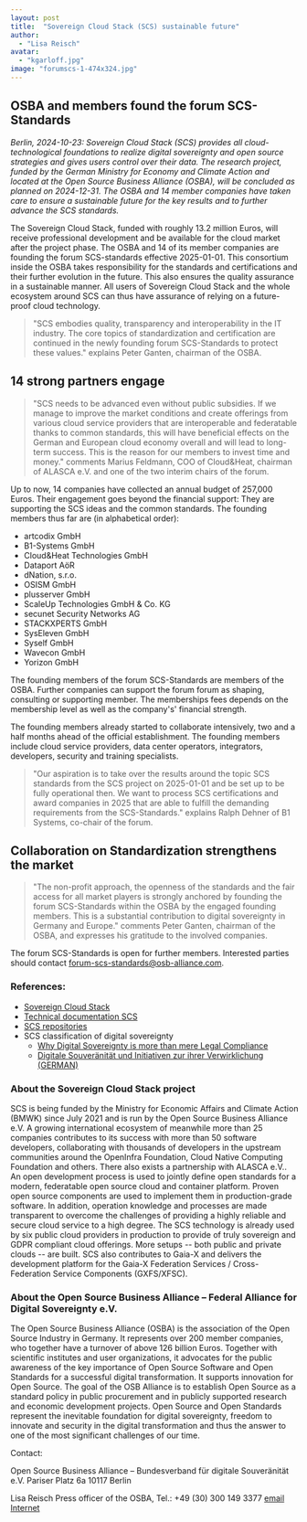 ```yaml
---
layout: post
title:  "Sovereign Cloud Stack (SCS) sustainable future"
author:
  - "Lisa Reisch"
avatar:
  - "kgarloff.jpg"
image: "forumscs-1-474x324.jpg"
---
```


## OSBA and members found the forum SCS-Standards

*Berlin, 2024-10-23: Sovereign Cloud Stack (SCS) provides all
cloud-technological foundations to realize digital sovereignty and
open source strategies and gives users control over their data.
The research project, funded by the German Ministry for
Economy and Climate Action and located at the Open Source Business
Alliance (OSBA), will be concluded as planned on 2024-12-31.
The OSBA and 14 member companies have taken care to ensure a 
sustainable future for the key results and to further advance the
SCS standards.*

The Sovereign Cloud Stack, funded with roughly 13.2 million Euros,
will receive professional development and be available for the cloud
market after the project phase. The OSBA and 14 of its member companies
are founding the forum SCS-standards effective 2025-01-01. This
consortium inside the OSBA takes responsibility for the standards
and certifications and their further evolution in the future.
This also ensures the quality assurance in a sustainable manner.
All users of Sovereign Cloud Stack and the whole ecosystem around
SCS can thus have assurance of relying on a future-proof cloud
technology.

<blockquote>
"SCS embodies quality, transparency and interoperability in the IT industry.
The core topics of standardization and certification are continued in the
newly founding forum SCS-Standards to protect these values." explains
Peter Ganten, chairman of the OSBA.
</blockquote>

## 14 strong partners engage

<blockquote>
"SCS needs to be advanced even without public subsidies. If we manage to
improve the market conditions and create offerings from various
cloud service providers that are interoperable and federatable thanks
to common standards, this will have beneficial effects on the German and
European cloud economy overall and will lead to long-term success.
This is the reason for our members to invest time and money." comments
Marius Feldmann, COO of Cloud&Heat, chairman of ALASCA e.V. and one of
the two interim chairs of the forum.
</blockquote>

Up to now, 14 companies have collected an annual budget of 257,000 Euros.
Their engagement goes beyond the financial support: They are supporting
the SCS ideas and the common standards. The founding members thus far
are (in alphabetical order):

*   artcodix GmbH
*   B1-Systems GmbH
*   Cloud&Heat Technologies GmbH
*   Dataport AöR
*   dNation, s.r.o.
*   OSISM GmbH
*   plusserver GmbH
*   ScaleUp Technologies GmbH & Co. KG
*   secunet Security Networks AG
*   STACKXPERTS GmbH
*   SysEleven GmbH
*   Syself GmbH
*   Wavecon GmbH
*   Yorizon GmbH

The founding members of the forum SCS-Standards are members of the OSBA.
Further companies can support the forum forum as shaping, consulting or
supporting member. The memberships fees depends on the membership level
as well as the company's' financial strength.

The founding members already started to collaborate intensively, two and
a half months ahead of the official establishment. The founding members
include cloud service providers, data center operators, integrators,
developers, security and training specialists.

<blockquote>
"Our aspiration is to take over the results around the topic SCS standards
from the SCS project on 2025-01-01 and be set up to be fully operational then.
We want to process SCS certifications and award companies in 2025 that are
able to fulfill the demanding requirements from the SCS-Standards." explains
Ralph Dehner of B1 Systems, co-chair of the forum.
</blockquote>

## Collaboration on Standardization strengthens the market

<blockquote>
"The non-profit approach, the openness of the standards and the fair
access for all market players is strongly anchored by founding the
forum SCS-Standards within the OSBA by the engaged founding members.
This is a substantial contribution to digital sovereignty in Germany
and Europe." comments Peter Ganten, chairman of the OSBA, and expresses
his gratitude to the involved companies.
</blockquote>

The forum SCS-Standards is open for further members.
Interested parties should contact
<a href="mailto:forum-scs-standards@osb-alliance.com">forum-scs-standards@osb-alliance.com</a>.

### References:

*  <a href="https://scs.community/">Sovereign Cloud Stack</a>
*  <a href="https://docs.scs.community/docs">Technical documentation SCS</a>
*  <a href="https://github.com/SovereignCloudStack">SCS repositories</a>
*  SCS classification of digital sovereignty
    - <a href="https://the-report.cloud/why-digital-sovereignty-is-%20more-than-mere-legal-compliance">Why Digital Sovereignty is more than mere Legal Compliance</a>
    - <a href="https://link.springer.com/epdf/10.1007/s11623-022-1669-5?sharing_token=ie7xTVzv_afod07w5Y2lJfe4RwlQNchNByi7wbcMAY4yFyxh9Qw2iCtygUYjun7MI5leBYqiHZBlIeTPv8Sm1Wv8c1dEUf6ebSwnRfo99_nAYh2FgwUyIHjFyZFWv_EIOEIetr2eBSiAPrI68ptBgKxMVkNlS4udZRAhx1X-WB8">Digitale Souveränität und Initiativen zur ihrer Verwirklichung (GERMAN)</a>

### About the Sovereign Cloud Stack project

SCS is being funded by the Ministry for Economic Affairs and Climate Action
(BMWK) since July 2021 and is run by the Open Source Business Alliance e.V.
A growing international ecosystem of meanwhile more than 25 companies
contributes to its success with more than 50 software developers,
collaborating with thousands of developers in the upstream communities
around the OpenInfra Foundation, Cloud Native Computing Foundation and
others. There also exists a partnership with ALASCA e.V.. An open development
process is used to jointly define open standards for a modern, federatable
open source cloud and container platform. Proven open source components
are used to implement them in production-grade software. In addition,
operation knowledge and processes are made transparent to overcome the
challenges of providing a highly reliable and secure cloud service to
a high degree. The SCS technology is already used by six public cloud
providers in production to provide of truly sovereign and GDPR compliant
cloud offerings. More setups -- both public and private clouds -- are
built. SCS also contributes to Gaia-X and delivers the development platform
for the Gaia-X Federation Services / Cross-Federation Service Components
(GXFS/XFSC).

### About the Open Source Business Alliance – Federal Alliance for Digital Sovereignty e.V.

The Open Source Business Alliance (OSBA) is the association of the Open
Source Industry in Germany. It represents over 200 member companies, who
together have a turnover of above 126 billion Euros. Together with
scientific institutes and user organizations, it advocates for the
public awareness of the key importance of Open Source Software and Open
Standards for a successful digital transformation. It supports innovation
for Open Source. The goal of the OSB Alliance is to establish Open Source
as a standard policy in public procurement and in publicly supported
research and economic development projects. Open Source and Open Standards
represent the inevitable foundation for digital sovereignty, freedom to
innovate and security in the digital transformation and thus the answer
to one of the most significant challenges of our time.


Contact:

Open Source Business Alliance – Bundesverband für digitale Souveränität e.V.
Pariser Platz 6a
10117 Berlin

Lisa Reisch
Press officer of the OSBA, Tel.: +49 (30) 300 149 3377
<a href="mailto:presse@osb-alliance.com">email</a>
<a href="https://www.osb-alliance.com/">Internet</a>
